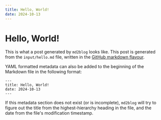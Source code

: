 ```yaml
---
title: Hello, World!
date: 2024-10-13
---
```


# Hello, World!

This is what a post generated by `md2blog` looks like. This post is generated from the `input/hello.md` file, written in the [GitHub markdown flavour](https://docs.github.com/en/get-started/writing-on-github/getting-started-with-writing-and-formatting-on-github/basic-writing-and-formatting-syntax).

YAML formatted metadata can also be added to the beginning of the Markdown file in the following format:

```
---
title: Hello, World!
date: 2024-10-13
---
```

If this metadata section does not exist (or is incomplete), `md2blog` will try to figure out the title from the highest-hierarchy heading in the file, and the date from the file's modification timestamp.
